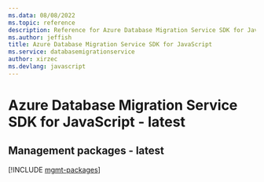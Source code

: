 ```yaml
---
ms.data: 08/08/2022
ms.topic: reference
description: Reference for Azure Database Migration Service SDK for JavaScript
ms.author: jeffish
title: Azure Database Migration Service SDK for JavaScript
ms.service: databasemigrationservice
author: xirzec
ms.devlang: javascript
---
```

# Azure Database Migration Service SDK for JavaScript - latest

## Management packages - latest
[!INCLUDE [mgmt-packages](database-migration-service-mgmt-index.md)]